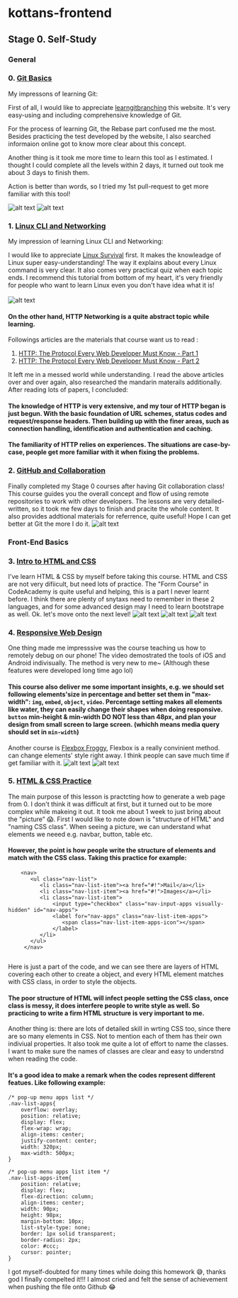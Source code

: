 # kottans-frontend

## Stage 0. Self-Study

### General

### 0. [Git Basics](tasks/git-intro.md) <br>
My impressons of learning Git:

First of all, I would like to appreciate [learngitbranching](https://learngitbranching.js.org/) this website. It's very easy-using and including comprehensive knowledge of Git.

For the process of learning Git, the Rebase part confused me the most. 
Besides practicing the test developed by the website, I also searched informaion online got to know more clear about this concept.

Another thing is it took me more time to learn this tool as I estimated. 
I thought I could complete all the levels within 2 days, it turned out took me about 3 days to finish them.

Action is better than words, so I tried my 1st pull-request to get more familiar with this tool!

![alt text](https://github.com/enidchu/kottans-frontend/blob/main/task_git_basics/1st%20pull%20request.jpg?raw=true)
![alt text](https://github.com/enidchu/kottans-frontend/blob/main/task_git_basics/git%20completed.jpg?raw=true)

###  1. [Linux CLI and Networking](tasks/linux-cli-http.md)
My impression of learning Linux CLI and Networking:

I would like to appreciate [Linux Survival](https://linuxsurvival.com/linux-man-command-exercise/) first. It makes the knowleadge of Linux super easy-understanding! The way it explains about every Linux command is very clear. It also comes very practical quiz when each topic ends. 
I recommend this tutorial from bottom of my heart, it's very friendly for people who want to learn Linux even you don't have idea what it is!  
<br>![alt text](https://github.com/enidchu/kottans-frontend/blob/main/task_linux_cli/Linux%20Survival%20completed.png?raw=true)
<br>
#### On the other hand, HTTP Networking is a quite abstract topic while learning. <br>
Followings articles are the materials that course want us to read :
1. [HTTP: The Protocol Every Web Developer Must Know - Part 1](https://code.tutsplus.com/tutorials/http-the-protocol-every-web-developer-must-know-part-1--net-31177)
2. [HTTP: The Protocol Every Web Developer Must Know - Part 2](https://code.tutsplus.com/tutorials/http-the-protocol-every-web-developer-must-know-part-2--net-31155) <br>

It left me in a messed world while understanding. I read the above articles over and over again, also researched the mandarin materails additionally. After reading lots of papers, I concluded:
#### The knowledge of HTTP is very extensive, and my tour of HTTP began is just begun. With the basic foundation of URL schemes, status codes and request/response headers. Then building up with the finer areas, such as connection handling, identification and authentication and caching. 
#### The familiarity of HTTP relies on experiences. The situations are case-by-case, people get more familiar with it when fixing the problems. 

### 2. [GitHub and Collaboration](tasks/git-collaboration.md)
Finally completed my Stage 0 courses after having Git collaboration class! This course guides you the overall concept and flow of using remote repositories to work with other developers. The lessons are very detailed-written, so it took me few days to finish and pracite the whole content. It also provides addtional materials for referrence, quite useful! Hope I can get better at Git the more I do it.
![alt text](https://github.com/enidchu/kottans-frontend/blob/main/task_git_collaboration/GitHub%20Collaboration%20compelted.png?raw=true)

### Front-End Basics

### 3. [Intro to HTML and CSS](https://github.com/kottans/frontend/blob/master/tasks/html-css-intro.md)
I've learn HTML & CSS by myself before taking this course. HTML and CSS are not very difiicult, but need lots of practice. The "Form Course" in CodeAcademy is quite useful and helping, this is a part I never learnt before. I think there are plenty of snytaxs need to remember in these 2 languages, and for some advanced design may I need to learn bootstrape as well. Ok. let's move onto the next level!
![alt text](https://github.com/enidchu/kottans-frontend/blob/main/task_html_css_intro/HTML%20&%20CSS%20Intro%20Completed.png?raw=true)
![alt text](https://github.com/enidchu/kottans-frontend/blob/main/task_html_css_intro/learn%20HTML%20completed.png?raw=true)
![alt text](https://github.com/enidchu/kottans-frontend/blob/main/task_html_css_intro/learn%20CSS%20completed.png?raw=true)

### 4. [Responsive Web Design](tasks/html-css-responsive.md)
One thing made me impresssive was the course teaching us how to remotely debug on our phone! The video demostrated the tools of iOS and Android indivisually. The method is very new to me~ (Although these features were developed long time ago lol)
#### This course also deliver me some important insights, e.g. we should set following elements'size in percentage and better set them in "max-width": `img`, `embed`, `object`, `video`. Percentage setting makes all elements like water, they can easily change their shapes when doing responsive. `button` min-height & min-width DO NOT less than 48px, and plan your design from small screen to large screen. (whichh means media query should set in `min-width`)
Another course is [Flexbox Froggy](http://flexboxfroggy.com/), Flexbox is a really convinient method. can change elements' style right away. I think people can save much time if get familiar with it. 
![alt text](https://github.com/enidchu/kottans-frontend/blob/main/task_responsive_web_design/Responsive%20Web%20Design%20Fundamentals%20completed.png?raw=true)
![alt text](https://github.com/enidchu/kottans-frontend/blob/main/task_responsive_web_design/Flexbox%20Froggy%20completed.png?raw=true)

 ### 5. [HTML & CSS Practice](tasks/html-css-popup.md)
 The main purpose of this lesson is practcting how to generate a web page from 0. I don't think it was difficult at first, but it turned out to be more complex while makeing it out. It took me about 1 week to just bring about the "picture" :scream:. First I would like to note down is  "structure of HTML" and "naming CSS class". When seeing a picture, we can understand what elements we neeed e.g. navbar, button, table etc. 
#### However, the point is how people write the structure of elements and match with the CSS class. Taking this practice for example: <br>
```
    <nav>
       <ul class="nav-list">
          <li class="nav-list-item"><a href="#!">Mail</a></li>
          <li class="nav-list-item"><a href="#!">Images</a></li>
          <li class="nav-list-item">
              <input type="checkbox" class="nav-input-apps visually-hidden" id="nav-apps">
              <label for="nav-apps" class="nav-list-item-apps">
                 <span class="nav-list-item-apps-icon"></span>
              </label>
          </li>
       </ul>   
     </nav>
                                        
```
Here is just a part of the code, and we can see there are layers of HTML covering each other to create a object, and every HTML element matches with CSS class, in order to style the objects. 
#### The poor structure of HTML will infect people setting the CSS class, once class is messy, it does interfere people to write style as well. So practicing to write a firm HTML structure is very important to me. <br>
Another thing is: there are lots of detailed skill in wrting CSS too, since there are so many elements in CSS. Not to mention each of them has their own indiviual properties. It also took me quite a lot of effort to name the classes. I want to make sure the names of classes are clear and easy to understnd when reading the code. 
#### It's a good idea to make a remark when the codes represent different featues. Like following example:
```
/* pop-up menu apps list */
.nav-list-apps{
    overflow: overlay;
    position: relative;
    display: flex;
    flex-wrap: wrap;
    align-items: center;
    justify-content: center;
    width: 320px;
    max-width: 500px;
}

/* pop-up menu apps list item */
.nav-list-apps-item{
    position: relative;
    display: flex;
    flex-direction: column;
    align-items: center;
    width: 90px;
    height: 98px;
    margin-bottom: 10px;
    list-style-type: none;
    border: 1px solid transparent;
    border-radius: 2px;
    color: #ccc;
    cursor: pointer;
}
```
I got myself-doubted for many times while doing this homework :sweat_smile:, thanks god I finally compelted it!!! I almost cried and felt the sense of achievement when pushing the file onto Github :joy:
